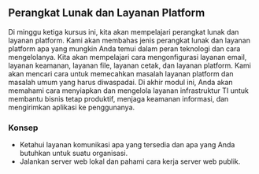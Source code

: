 ## Perangkat Lunak dan Layanan Platform

Di minggu ketiga kursus ini, kita akan mempelajari perangkat lunak dan layanan platform. Kami akan membahas jenis perangkat lunak dan layanan platform apa yang mungkin Anda temui dalam peran teknologi dan cara mengelolanya. Kita akan mempelajari cara mengonfigurasi layanan email, layanan keamanan, layanan file, layanan cetak, dan layanan platform. Kami akan mencari cara untuk memecahkan masalah layanan platform dan masalah umum yang harus diwaspadai. Di akhir modul ini, Anda akan memahami cara menyiapkan dan mengelola layanan infrastruktur TI untuk membantu bisnis tetap produktif, menjaga keamanan informasi, dan mengirimkan aplikasi ke penggunanya.

### Konsep

* Ketahui layanan komunikasi apa yang tersedia dan apa yang Anda butuhkan untuk suatu organisasi.
* Jalankan server web lokal dan pahami cara kerja server web publik.
